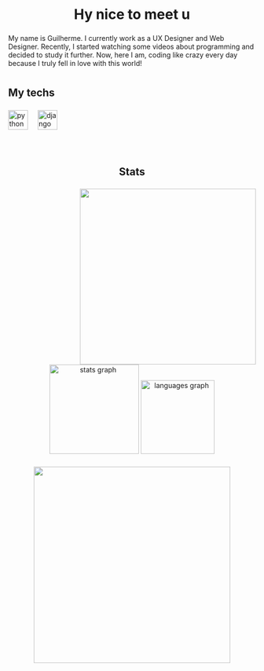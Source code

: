 <h1 align="center">Hy nice to meet u</h1>

###

<p align="left">My name is Guilherme. I currently work as a UX Designer and Web Designer. Recently, I started watching some videos about programming and decided to study it further. Now, here I am, coding like crazy every day because I truly fell in love with this world!</p>

###

<h1 align="left"></h1>

###

<h2 align="left">My techs</h2>

###

<div align="left">
  <img src="https://cdn.jsdelivr.net/gh/devicons/devicon/icons/python/python-original.svg" height="40" alt="python logo"  />
  <img width="12" />
  <img src="https://cdn.jsdelivr.net/gh/devicons/devicon/icons/django/django-plain.svg" height="40" alt="django logo"  />
</div>

###

<br clear="both">

<h2 align="center">Stats</h2>

###

<img align="right" height="358" src="https://i.imgur.com/leZOdBP.gif"  />

###

<div align="center">
  <img src="https://github-readme-stats.vercel.app/api?username=guimartic&hide_title=false&hide_rank=false&show_icons=true&include_all_commits=true&count_private=true&disable_animations=false&theme=dracula&locale=en&hide_border=false&order=1" height="182" alt="stats graph"  />
  <img src="https://github-readme-stats.vercel.app/api/top-langs?username=guimartic&locale=en&hide_title=false&layout=compact&card_width=320&langs_count=5&theme=dracula&hide_border=false&order=2&custom_title=Most%20Used%20Languages" height="150" alt="languages graph"  />
</div>

###

<div align="center">
  <img height="400" src="https://steamuserimages-a.akamaihd.net/ugc/480020084398373745/4747575A807F5FC2B2A647A65DD722886849BE3C/?imw=5000&imh=5000&ima=fit&impolicy=Letterbox&imcolor=%23000000&letterbox=false"  />
</div>

###

